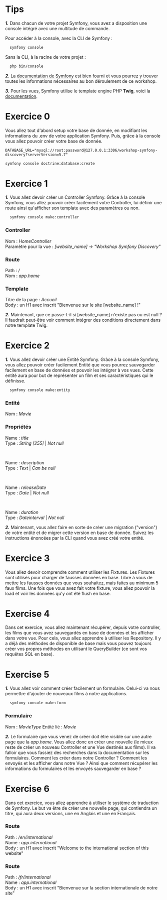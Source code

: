 # Tips

***1.*** Dans chacun de votre projet Symfony, vous avez a disposition une console intégré avec une multitude de commande.

Pour accéder à la console, avec la CLI de Symfony :
```sh
  symfony console
```

Sans la CLI, à la racine de votre projet :
```sh
  php bin/console
```

***2.*** La <a href="https://symfony.com/doc/current/index.html">documentation de Symfony</a> est bien fourni et vous pourrez y trouver toutes les informations nécessaires au bon déroulement de ce workshop.

***3.*** Pour les vues, Symfony utilise le template engine PHP **Twig**, voici la <a href="https://twig.symfony.com/">documentation</a>.

# Exercice 0

Vous allez tout d'abord setup votre base de donnée, en modifiant les informations du .env de votre application Symfony. Puis, grâce à la console vous allez pouvoir créer votre base de donnée.

```
DATABASE_URL="mysql://root:password@127.0.0.1:3306/workshop-symfony-discovery?serverVersion=5.7"
```

```sh
symfony console doctrine:database:create
```

# Exercice 1

***1.*** Vous allez devoir créer un Controller Symfony. Grâce à la console Symfony, vous allez pouvoir créer facilement votre Controller, lui définir une route ainsi qu'afficher son template avec des paramètres ou non.

```sh
  symfony console make:controller
```

### Controller
Nom : *HomeController*
<br />
Paramètre pour la vue : *[website_name] -> "Workshop Symfony Discovery"*

### Route
Path : */*
<br />
Nom : *app.home*

### Template
Titre de la page : *Accueil*
<br />
Body : un H1 avec inscrit "Bienvenue sur le site [website_name] !"

***2.*** Maintenant, que ce passe-t-il si [website_name] n'existe pas ou est null ? Il faudrait peut-être voir comment intégrer des conditions directement dans notre template Twig.

# Exercice 2

***1.*** Vous allez devoir créer une Entité Symfony. Grâce à la console Symfony, vous allez pouvoir créer facilement Entité que vous pourrez sauvegarder facilement en base de données et pouvoir les intégrer à vos vues.
Cette entité aura pour but de représenter un film et ses caractéristiques qui le définisse.

```sh
  symfony console make:entity
```

### Entité
Nom : *Movie*

### Propriétés
Name : *title*
<br />
Type : *String [255]* | *Not null*

<br />

Name : *description*
<br />
Type : *Text* | *Can be null*

<br />

Name : *releaseDate*
<br />
Type : *Date* | *Not null*

<br />

Name : *duration*
<br />
Type : *Dateinterval* | *Not null*

***2.*** Maintenant, vous allez faire en sorte de créer une migration ("version") de votre entité et de migrer cette version en base de donnée. Suivez les instructions énoncées par la CLI quand vous avez créé votre entité.

# Exercice 3

Vous allez devoir comprendre comment utiliser les Fixtures. Les Fixtures sont utilisés pour charger de fausses données en base. Libre à vous de mettre les fausses données que vous souhaitez, mais faites au minimum 5 faux films. Une fois que vous avez fait votre fixture, vous allez pouvoir la load et voir les données qu'y ont été flush en base.

# Exercise 4

Dans cet exercice, vous allez maintenant récupérer, depuis votre controller, les films que vous avez sauvegardés en base de données et les afficher dans votre vue. Pour cela, vous allez apprendre à utiliser les Repository. Il y a déjà des méthodes de disponible de base mais vous pouvez toujours créer vos propres méthodes en utilisant le QueryBuilder (ce sont vos requêtes SQL en base).

# Exercise 5

***1.*** Vous allez voir comment créer facilement un formulaire. Celui-ci va nous permettre d'ajouter de nouveaux films à notre applications.

```sh
  symfony console make:form
```

### Formulaire
Nom : *MovieType*
Entité lié : *Movie*

***2.*** Le formulaire que vous venez de créer doit être visible sur une autre page que la *app.home*. Vous allez donc en créer une nouvelle (le mieux reste de créer un nouveau Controller et une Vue destinés aux films).
Il va falloir que vous fassiez des recherches dans la documentation sur les formulaires. Comment les créer dans notre Controller ? Comment les envoyés et les afficher dans notre Vue ? Ainsi que comment récupérer les informations du formulaires et les envoyés sauvegarder en base ?

# Exercise 6

Dans cet exercice, vous allez apprendre à utiliser le système de traduction de Symfony. Le but va être de créer une nouvelle page, qui contiendra un titre, qui aura deux versions, une en Anglais et une en Français.

### Route
Path : */en/international*
<br />
Name : *app.international*
<br />
Body : un H1 avec inscrit "Welcome to the international section of this website"

### Route
Path : */fr/international*
<br />
Name : *app.international*
<br />
Body : un H1 avec inscrit "Bienvenue sur la section internationale de notre site"
